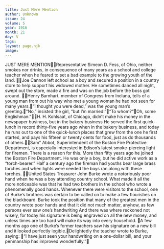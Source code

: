 ```yaml
---
title: Just Mere Mention
author: Unknown
issue: 24
volume: 5
year: 1916
month: 21
day: V
tags:
layout: page.njk
image:
---
```

JUST MERE MENTIONRepresentative Simeon D. Fess, of Ohio, neither smokes nor drinks, in consequence of many years as a school and college teacher when he feared to set a bad example to the growing youth of the land. Joe Cannon left school as a boy and secured a position in a country store to help support his widowed mother. He sometimes danced all night, swept out the store, made a fire and was on the job before the boss got around. Henry Barnhart, member of Congress from Indiana, tells of a young man from out his way who met a young woman he had not seen for many years.“I thought you were dead,” was the young man’s greeting.“No,” insisted the girl, “but I’m married.”“To whom?”Oh, some Englishman.”H. H. Kohlsaat, of Chicago, didn’t make his money in the newspaper business, but in the bakery business He served the first quick-lunch in record thirty-five years ago when in the bakery business, and today he runs out to one of the quick-lunch places that grew from the one he first started, and pays his fifteen or twenty cents for food, just as do thousands of others.Sam” Abbot, Superintendent of the Boston Fire Protective Department, is especially interested in Edison’s latest smoke-piercing light for firemen. There is a reason for this. More than fifty years ago he joined the Boston Fire Department. He was only a boy, but he did active work as a “torch-bearer.” Half a century ago the fireman had youths bear large brass torches and when lights were needed the boys ran along with these torches. United States Treasurer John Burke wrote a notoriously poor hand when he was a boy attending country school. What made it all the more noticeable was that he had two brothers in the school who wrote a phenomenally good hands. Whenever there were visitors to the school, one of Burke’s brothers was certain to be called on to make a few flourishes on the blackboard. Burke took the position that many of the greatest men in the country wrote poor hands and that it did not much matter, anyhow, as few persons ever saw one’s handwriting And there was where reckoned not wisely, for today his signature is being engraved on all the new money, and unless times are too hard will make its way into every household. A few months ago one of Burke’s former teachers saw his signature on a new bill and it looked perfectly legible.Delightedly the teacher wrote to Burke, saying: “I have just seen your handwriting on a one-dollar bill, and your penmanship has improved wonderfully.”
